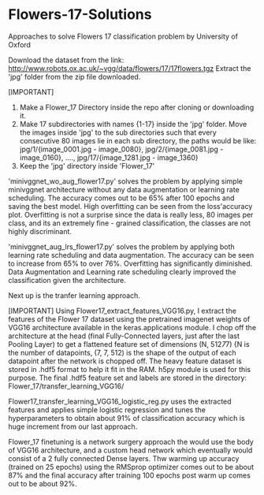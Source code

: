# Flowers-17-Solutions
Approaches to solve Flowers 17 classification problem by University of Oxford

Download the dataset from the link: http://www.robots.ox.ac.uk/~vgg/data/flowers/17/17flowers.tgz
Extract the 'jpg' folder from the zip file downloaded.

[IMPORTANT]
1) Make a Flower_17 Directory inside the repo after cloning or downloading it.
2) Make 17 subdirectories with names {1-17} inside the 'jpg' folder. Move the images inside 'jpg' to the sub directories such    that every consecutive 80 images lie in each sub directory, the paths would be like:
   jpg/1/{image_0001.jpg - image_0080}, jpg/2/{image_0081.jpg - image_0160}, ...., jpg/17/{image_1281.jpg - image_1360}
3) Keep the 'jpg' directory inside 'Flower_17'

'minivggnet_wo_aug_flower17.py' solves the problem by applying simple minivggnet architecture without any data augmentation or learning rate scheduling. The accuracy comes out to be 65% after 100 epochs and saving the best model. High overfitting can be seen from the loss'accuracy plot. Overfitting is not a surprise since the data is really less, 80 images per class, and its an extremely fine - grained classification, the classes are not highly discriminant.

'minivggnet_aug_lrs_flower17.py' solves the problem by applying both learning rate scheduling and data augmentation. The accuracy can be seen to increase from 65% to over 76%. Overfitting has significantly diminished. Data Augmentation and Learning rate scheduling clearly improved the classification given the architecture.

Next up is the tranfer learning approach.

[IMPORTANT]
Using Flower17_extract_features_VGG16.py, I extract the features of the Flower 17 dataset using the pretrained imagenet weights of VGG16 architecture available in the keras.applications module. I chop off the architecture at the head (final Fully-Connected layers, just after the last Pooling Layer) to get a flattened feature set of dimensions (N, 512*7*7) {N is the number of datapoints, (7, 7, 512) is the shape of the output of each datapoint after the network is chopped off. The heavy feature dataset is stored in .hdf5 format to help it fit in the RAM. h5py module is used for this purpose. The final .hdf5 feature set and labels are stored in the directory: Flower_17/transfer_learning_VGG16/

Flower17_transfer_learning_VGG16_logistic_reg.py uses the extracted features and applies simple logistic regression and tunes the hyperparameters to obtain about 91% of classification accuracy which is huge increment from our last approach.

Flower_17 finetuning is a network surgery approach the would use the body of VGG16 architecture, and a custom head network which eventually would consist of a 2 fully connected Dense layers. Thw warming up accuracy (trained on 25 epochs) using the RMSprop optimizer comes out to be about 87% and the final accuracy after training 100 epochs post warm up comes out to be about 92%.
